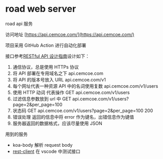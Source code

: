# road web server

road api 服务

访问地址 [https://api.cemcoe.com/](https://api.cemcoe.com/)

项目采用 GitHub Action 进行自动化部署

接口参考[RESTful API 设计指南](https://www.ruanyifeng.com/blog/2014/05/restful_api.html)设计如下：

1. 通信协议，总是使用 HTTPs 协议
2. 将 API 部署在专用域名之下 api.cemcoe.com
3. 将 API 的版本号放入 URL api.cemcoe.com/v1
4. 每个网址代表一种资源 API 中的名词使用复数 api.cemcoe.com/v1/users
5. 使用 HTTP 动词 代表操作 GET api.cemcoe.com/v1/users
6. 过滤信息参数放到 url 中 GET api.cemcoe.com/v1/users?page=2&per_page=100
7. 状态码 GET api.cemcoe.com/v1/users?page=2&per_page=100 200
8. 错误处理 返回的信息中将 error 作为键名，出错信息作为键值
9. 服务器返回的数据格式，应该尽量使用 JSON

用到的服务

- koa-body 解析 request body
- [rest-client](https://marketplace.visualstudio.com/items?itemName=humao.rest-client) 在 vscode 中测试接口
